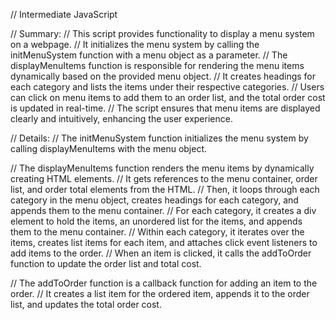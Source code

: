 // Intermediate JavaScript

// Summary:
// This script provides functionality to display a menu system on a webpage. 
// It initializes the menu system by calling the initMenuSystem function with a menu object as a parameter.
// The displayMenuItems function is responsible for rendering the menu items dynamically based on the provided menu object.
// It creates headings for each category and lists the items under their respective categories.
// Users can click on menu items to add them to an order list, and the total order cost is updated in real-time.
// The script ensures that menu items are displayed clearly and intuitively, enhancing the user experience.

// Details:
// The initMenuSystem function initializes the menu system by calling displayMenuItems with the menu object.

// The displayMenuItems function renders the menu items by dynamically creating HTML elements.
// It gets references to the menu container, order list, and order total elements from the HTML.
// Then, it loops through each category in the menu object, creates headings for each category, and appends them to the menu container.
// For each category, it creates a div element to hold the items, an unordered list for the items, and appends them to the menu container.
// Within each category, it iterates over the items, creates list items for each item, and attaches click event listeners to add items to the order.
// When an item is clicked, it calls the addToOrder function to update the order list and total cost.

// The addToOrder function is a callback function for adding an item to the order.
// It creates a list item for the ordered item, appends it to the order list, and updates the total order cost.
